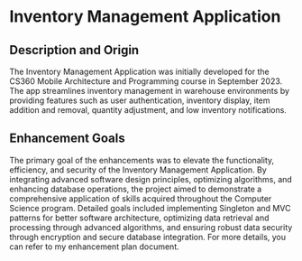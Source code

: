 
# Inventory Management Application

## Description and Origin
The Inventory Management Application was initially developed for the CS360 Mobile Architecture and Programming course in September 2023. The app streamlines inventory management in warehouse environments by providing features such as user authentication, inventory display, item addition and removal, quantity adjustment, and low inventory notifications.

## Enhancement Goals
The primary goal of the enhancements was to elevate the functionality, efficiency, and security of the Inventory Management Application. By integrating advanced software design principles, optimizing algorithms, and enhancing database operations, the project aimed to demonstrate a comprehensive application of skills acquired throughout the Computer Science program. Detailed goals included implementing Singleton and MVC patterns for better software architecture, optimizing data retrieval and processing through advanced algorithms, and ensuring robust data security through encryption and secure database integration. For more details, you can refer to my enhancement plan document.
